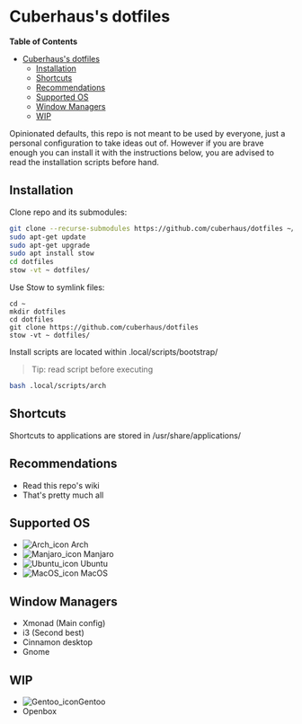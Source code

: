 # Cuberhaus's dotfiles
<!-- markdown-toc start - Don't edit this section. Run M-x markdown-toc-refresh-toc -->
**Table of Contents**

- [Cuberhaus's dotfiles](#cuberhauss-dotfiles)
    - [Installation](#installation)
    - [Shortcuts](#shortcuts)
    - [Recommendations](#recommendations)
    - [Supported OS](#supported-os)
    - [Window Managers](#window-managers)
    - [WIP](#wip)

<!-- markdown-toc end -->

Opinionated defaults, this repo is not meant to be used by everyone, just a personal configuration to take ideas out of. However if you are brave enough you can install it with the instructions below, you are advised to read the installation scripts before hand. 

## Installation

Clone repo and its submodules:

```bash
git clone --recurse-submodules https://github.com/cuberhaus/dotfiles ~/dotfiles/dotfiles
sudo apt-get update
sudo apt-get upgrade
sudo apt install stow
cd dotfiles
stow -vt ~ dotfiles/
```

Use Stow to symlink files:

    cd ~
    mkdir dotfiles
    cd dotfiles
    git clone https://github.com/cuberhaus/dotfiles
    stow -vt ~ dotfiles/

Install scripts are located within .local/scripts/bootstrap/

> Tip: read script before executing

```bash
bash .local/scripts/arch
```

## Shortcuts

Shortcuts to applications are stored in /usr/share/applications/

## Recommendations

*   Read this repo's wiki
*   That's pretty much all

## Supported OS

*   ![Arch\_icon][arch_icon] Arch
*   ![Manjaro\_icon][manjaro_icon] Manjaro
*   ![Ubuntu\_icon][ubuntu_icon] Ubuntu
*   ![MacOS\_icon][macos_icon] MacOS

## Window Managers
* Xmonad (Main config)
* i3 (Second best)
* Cinnamon desktop
* Gnome

## WIP

*   ![Gentoo\_icon][gentoo_icon]Gentoo
*   Openbox

[warning_icon]: https://i.imgur.com/ORHMjm1.png?1

[rclone_icon]: https://i.imgur.com/2S75O8C.png?1

[ssh icon2]: https://i.imgur.com/RY2Xk5O.png?1

[ssh icon]: https://i.imgur.com/Jtz8Dma.png?1

[gnu icon]: https://i.imgur.com/dc4F2u2.png?1

[windows 10 icon]: https://i.imgur.com/b3co2Zl.png

[ova]: https://wikis.utexas.edu/display/MSBTech/Installing+OVA+files+using+VirtualBox#:~:text=An%20OVA%20file%20is%20an,have%20installed%20on%20your%20computer.

[brew page]: https://brew.sh/

[manjaro_icon]: https://i.imgur.com/rfuvfYo.png

[arch_icon]: https://upload.wikimedia.org/wikipedia/commons/a/a5/Archlinux-icon-crystal-64.svg

[ubuntu_icon]: https://i.imgur.com/EX9n2Ib.png?1

[macos_icon]: https://i.imgur.com/olG7ewE.png?1

[gentoo_icon]: https://i.imgur.com/cKReKS2.png

[only commit]: https://stackoverflow.com/questions/9683279/make-the-current-commit-the-only-initial-commit-in-a-git-repository
